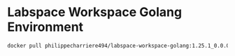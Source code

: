 # Labspace Workspace Golang Environment

```bash
docker pull philippecharriere494/labspace-workspace-golang:1.25.1_0.0.0
```